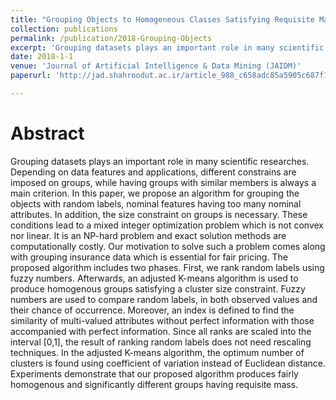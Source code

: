 ```yaml
---
title: "Grouping Objects to Homogeneous Classes Satisfying Requisite Mass"
collection: publications
permalink: /publication/2018-Grouping-Objects
excerpt: 'Grouping datasets plays an important role in many scientific researches. Depending on data features and applications, different constrains are imposed on groups, while having groups with similar members is always a main criterion.'
date: 2018-1-1
venue: 'Journal of Artificial Intelligence & Data Mining (JAIDM)'
paperurl: 'http://jad.shahroodut.ac.ir/article_988_c658adc85a5905c687f13853dcb213e1.pdf'

---
```

Abstract
======
  Grouping datasets plays an important role in many scientific researches. Depending on data features and applications, different constrains are imposed on groups, while having groups with similar members is always a main criterion. In this paper, we propose an algorithm for grouping the objects with random labels, nominal features having too many nominal attributes. In addition, the size constraint on groups is necessary. These conditions lead to a mixed integer optimization problem which is not convex nor linear. It is an NP-hard problem and exact solution methods are computationally costly. Our motivation to solve such a problem comes along with grouping insurance data which is essential for fair pricing. The proposed algorithm includes two phases. First, we rank random labels using fuzzy numbers. Afterwards, an adjusted K-means algorithm is used to produce homogenous groups satisfying a cluster size constraint. Fuzzy numbers are used to compare random labels, in both observed values and their chance of occurrence. Moreover, an index is defined to find the similarity of multi-valued attributes without perfect information with those accompanied with perfect information. Since all ranks are scaled into the interval [0,1], the result of ranking random labels does not need rescaling techniques. In the adjusted K-means algorithm, the optimum number of clusters is found using coefficient of variation instead of Euclidean distance. Experiments demonstrate that our proposed algorithm produces fairly homogenous and significantly different groups having requisite mass.

